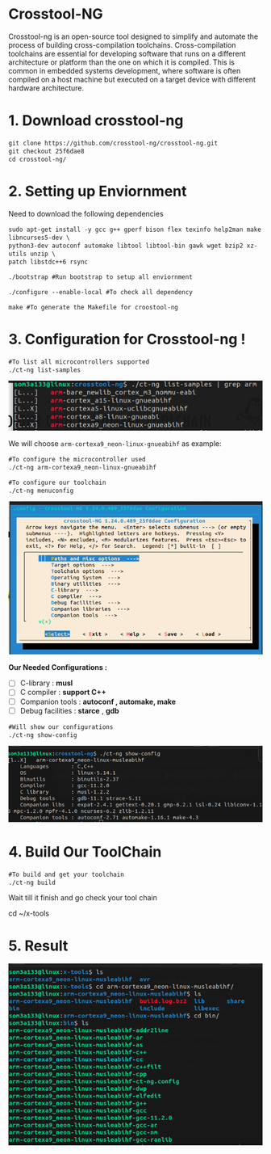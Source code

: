# Crosstool-NG

Crosstool-ng is an open-source tool designed to simplify and automate the process of building cross-compilation toolchains. Cross-compilation  toolchains are essential for developing software that runs on a different architecture or platform than the one on which it is compiled. This is common in embedded systems development, where software is often compiled on a host machine but executed on a target device with different hardware architecture.

# 1. Download crosstool-ng

```
git clone https://github.com/crosstool-ng/crosstool-ng.git
git checkout 25f6dae8
cd crosstool-ng/
```

# 2. Setting up Enviornment

Need to download the following dependencies

```shell
sudo apt-get install -y gcc g++ gperf bison flex texinfo help2man make libncurses5-dev \
python3-dev autoconf automake libtool libtool-bin gawk wget bzip2 xz-utils unzip \
patch libstdc++6 rsync
```

```
./bootstrap #Run bootstrap to setup all enviornment
```

```
./configure --enable-local #To check all dependency
```

```
make #To generate the Makefile for croostool-ng
```

# 3. Configuration for Crosstool-ng !

```
#To list all microcontrollers supported
./ct-ng list-samples
```


![1712589585620](image/README/1712589585620.png)

We will choose `arm-cortexa9_neon-linux-gnueabihf` as example:

```
#To configure the microcontroller used
./ct-ng arm-cortexa9_neon-linux-gnueabihf
```

```
#To configure our toolchain
./ct-ng menuconfig
```

![1712588590188](image/README/1712588590188.png)

**Our Needed Configurations :**

* [ ] C-library : **musl**
* [ ] C compiler : **support C++**
* [ ] Companion tools : **autoconf , automake, make**
* [ ] Debug facilities : **starce** , **gdb**

```
#Will show our configurations
./ct-ng show-config
```

![1712589598257](image/README/1712589598257.png)


# 4. Build Our ToolChain

```
#To build and get your toolchain
./ct-ng build
```

Wait till it finish and go check your tool chain

cd ~/x-tools

# 5. Result

![1712589230803](image/README/1712589230803.png)
